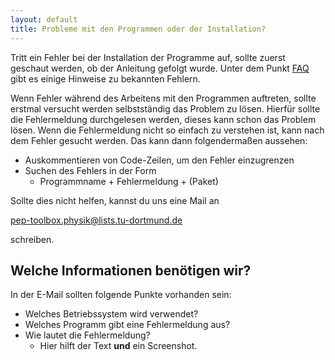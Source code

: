 ```yaml
---
layout: default
title: Probleme mit den Programmen oder der Installation?
---
```



Tritt ein Fehler bei der Installation der Programme auf,
sollte zuerst geschaut werden, ob der Anleitung gefolgt wurde.
Unter dem Punkt [FAQ](/faq/index.html) gibt es einige Hinweise zu bekannten Fehlern.

Wenn Fehler während des Arbeitens mit den Programmen auftreten,
sollte erstmal versucht werden selbstständig das Problem zu lösen.
Hierfür sollte die Fehlermeldung durchgelesen werden, dieses kann schon
das Problem lösen. Wenn die Fehlermeldung nicht so einfach zu verstehen ist,
kann nach dem Fehler gesucht werden.
Das kann dann folgendermaßen aussehen:
- Auskommentieren von Code-Zeilen, um den Fehler einzugrenzen
- Suchen des Fehlers in der Form
  - Programmname + Fehlermeldung + (Paket)

Sollte dies nicht helfen, kannst du uns eine Mail an

[pep-toolbox.physik@lists.tu-dortmund.de](mailto:pep-toolbox.physik@lists.tu-dortmund.de)

schreiben.

## Welche Informationen benötigen wir?
In der E-Mail sollten folgende Punkte vorhanden sein:
- Welches Betriebssystem wird verwendet?
- Welches Programm gibt eine Fehlermeldung aus?
- Wie lautet die Fehlermeldung?
  - Hier hilft der Text **und** ein Screenshot.
